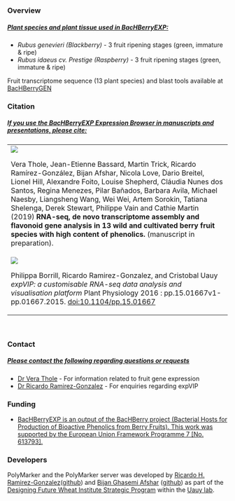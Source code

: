 <h3 class="text-info">Overview</h3>
<h5><u>Plant species and plant tissue used in BacHBerryEXP:</u></h5>
<ul>
    <li>
        <i>Rubus genevieri (Blackberry)</i> - 3 fruit ripening stages (green, immature & ripe)
    </li>
    <li>
        <i>Rubus idaeus cv. Prestige (Raspberry)</i> - 3 fruit ripening stages (green, immature & ripe)
    </li>
</ul>
<p>Fruit transcriptome sequence (13 plant species) and blast tools available at <a href="http://jicbio.nbi.ac.uk/berries" target="_blank">BacHBerryGEN</a></p>

<h3 class="text-info">Citation</h3>
<h5><u>If you use the BacHBerryEXP Expression Browser in manuscripts and presentations, please cite:</u></h5>

<table class="cite-tbl">
    <tr>
        <td>
            <img src="./images/berry.png" class="cite-icon">
            <p class="cite-des">
            Vera Thole, Jean-Etienne Bassard, Martin Trick, Ricardo Ramírez-González, Bijan Afshar, Nicola Love, Dario Breitel, Lionel Hill, Alexandre Foito, Louise Shepherd, Cláudia Nunes dos Santos, Regina Menezes, Pilar Bañados, Barbara Avila, Michael Naesby, Liangsheng Wang, Wei Wei, Artem Sorokin, Tatiana Shelenga, Derek Stewart, Philippe Vain and Cathie Martin (2019) <b>RNA-seq, de novo transcriptome assembly and flavonoid gene analysis in 13 wild and cultivated berry fruit species with high content of phenolics.</b> (manuscript in preparation).
            </p>
         </td>
    </tr>
    <tr>
        <td>
            <img src="./images/0416PPCover.png" class="cite-icon">
            <p class="cite-des">
            Philippa Borrill, Ricardo Ramirez-Gonzalez, and Cristobal Uauy <i>expVIP: a customisable RNA-seq data analysis and visualisation platform</i> Plant Physiology 2016 : pp.15.01667v1-pp.01667.2015. <a href="http://dx.doi.org/10.1104/pp.15.01667">doi:10.1104/pp.15.01667 </a>
            </p>
        </td>
    </tr>
</table>


 

<h3 class="text-info">Contact</h3>
<h5><u>Please contact the following regarding questions or requests</u></h5>

<ul>
    <li>
        <a href="mailto:vera.thole@jic.ac.uk" target="_top">Dr Vera Thole</a><span> - For information related to fruit gene expression</span>
    </li>
    <li>
        <a href="mailto:ricardo.ramirez-gonzalez@jic.ac.uk" target="_top">Dr Ricardo Ramirez-Gonzalez</a><span> - For enquiries regarding expVIP</span>
    </li>
</ul>


<h3 class="text-info">Funding</h3>
<ul>
    <li>
        <p><u>BacHBerryEXP is an output of the BacHBerry project (Bacterial Hosts for Production of Bioactive Phenolics from Berry Fruits). This work was supported by the European Union <a href="http://cordis.europa.eu/project/rcn/110644_en.html">Framework Programme 7 [No. 613793]</a>.</u></p>   
    </li>
</ul>

<h3 class="text-info">Developers</h3>

PolyMarker and the PolyMarker server was developed by [Ricardo H. Ramirez-Gonzalez](https://www.jic.ac.uk/people/dr-ricardo-h-ramirez-gonzalez/)([github](https://github.com/homonecloco)) and [Bijan Ghasemi Afshar](https://www.jic.ac.uk/people/bijan-ghasemi-afshar/) ([github](https://github.com/Bijan-Ghasemi-Afshar)) as part of the [Designing Future Wheat Institute Strategic Program](https://www.jic.ac.uk/research-impact/designing-future-wheat/) within the [Uauy lab](https://www.jic.ac.uk/people/cristobal-uauy/).